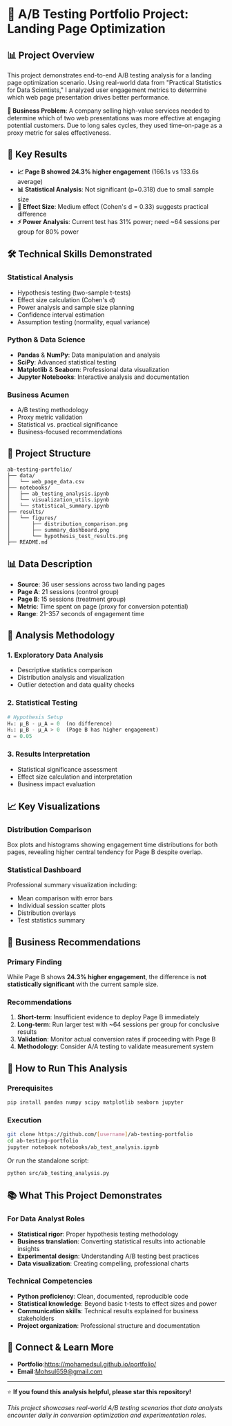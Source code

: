 # 🚀 A/B Testing Portfolio Project: Landing Page Optimization

## 📊 Project Overview

This project demonstrates end-to-end A/B testing analysis for a landing page optimization scenario. Using real-world data from "Practical Statistics for Data Scientists," I analyzed user engagement metrics to determine which web page presentation drives better performance.

**🎯 Business Problem**: A company selling high-value services needed to determine which of two web presentations was more effective at engaging potential customers. Due to long sales cycles, they used time-on-page as a proxy metric for sales effectiveness.

## 🔑 Key Results

- **📈 Page B showed 24.3% higher engagement** (166.1s vs 133.6s average)
- **📊 Statistical Analysis**: Not significant (p=0.318) due to small sample size
- **📏 Effect Size**: Medium effect (Cohen's d = 0.33) suggests practical difference
- **⚡ Power Analysis**: Current test has 31% power; need ~64 sessions per group for 80% power

## 🛠️ Technical Skills Demonstrated

### Statistical Analysis
- Hypothesis testing (two-sample t-tests)
- Effect size calculation (Cohen's d)
- Power analysis and sample size planning
- Confidence interval estimation
- Assumption testing (normality, equal variance)

### Python & Data Science
- **Pandas** & **NumPy**: Data manipulation and analysis
- **SciPy**: Advanced statistical testing
- **Matplotlib** & **Seaborn**: Professional data visualization
- **Jupyter Notebooks**: Interactive analysis and documentation

### Business Acumen
- A/B testing methodology
- Proxy metric validation
- Statistical vs. practical significance
- Business-focused recommendations

## 📁 Project Structure

```
ab-testing-portfolio/
├── data/
│   └── web_page_data.csv
├── notebooks/
│   ├── ab_testing_analysis.ipynb
│   └── visualization_utils.ipynb
│   └── statistical_summary.ipynb
├── results/
│   └── figures/
│       ├── distribution_comparison.png
│       ├── summary_dashboard.png
│       └── hypothesis_test_results.png
├── README.md

```

## 📊 Data Description

- **Source**: 36 user sessions across two landing pages
- **Page A**: 21 sessions (control group)
- **Page B**: 15 sessions (treatment group)
- **Metric**: Time spent on page (proxy for conversion potential)
- **Range**: 21-357 seconds of engagement time

## 🔬 Analysis Methodology

### 1. Exploratory Data Analysis
- Descriptive statistics comparison
- Distribution analysis and visualization
- Outlier detection and data quality checks

### 2. Statistical Testing
```python
# Hypothesis Setup
H₀: μ_B - μ_A = 0  (no difference)
H₁: μ_B - μ_A > 0  (Page B has higher engagement)
α = 0.05
```

### 3. Results Interpretation
- Statistical significance assessment
- Effect size calculation and interpretation
- Business impact evaluation

## 📈 Key Visualizations

### Distribution Comparison
Box plots and histograms showing engagement time distributions for both pages, revealing higher central tendency for Page B despite overlap.

### Statistical Dashboard
Professional summary visualization including:
- Mean comparison with error bars
- Individual session scatter plots
- Distribution overlays
- Test statistics summary

## 💼 Business Recommendations

### Primary Finding
While Page B shows **24.3% higher engagement**, the difference is **not statistically significant** with the current sample size.

### Recommendations
1. **Short-term**: Insufficient evidence to deploy Page B immediately
2. **Long-term**: Run larger test with ~64 sessions per group for conclusive results
3. **Validation**: Monitor actual conversion rates if proceeding with Page B
4. **Methodology**: Consider A/A testing to validate measurement system

## 🚀 How to Run This Analysis

### Prerequisites
```bash
pip install pandas numpy scipy matplotlib seaborn jupyter
```

### Execution
```bash
git clone https://github.com/[username]/ab-testing-portfolio
cd ab-testing-portfolio
jupyter notebook notebooks/ab_test_analysis.ipynb
```

Or run the standalone script:
```bash
python src/ab_testing_analysis.py
```

## 📚 What This Project Demonstrates

### For Data Analyst Roles
- **Statistical rigor**: Proper hypothesis testing methodology
- **Business translation**: Converting statistical results into actionable insights
- **Experimental design**: Understanding A/B testing best practices
- **Data visualization**: Creating compelling, professional charts

### Technical Competencies
- **Python proficiency**: Clean, documented, reproducible code
- **Statistical knowledge**: Beyond basic t-tests to effect sizes and power
- **Communication skills**: Technical results explained for business stakeholders
- **Project organization**: Professional structure and documentation

## 🔗 Connect & Learn More
- **Portfolio**:https://mohamedsul.github.io/portfolio/ 
- **Email**:Mohsul659@gmail.com

---

⭐ **If you found this analysis helpful, please star this repository!**

*This project showcases real-world A/B testing scenarios that data analysts encounter daily in conversion optimization and experimentation roles.*
